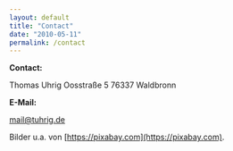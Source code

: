 ```yaml
---
layout: default
title: "Contact"
date: "2010-05-11"
permalink: /contact
---
```


**Contact:**

Thomas Uhrig
Oosstraße 5 
76337 Waldbronn

**E-Mail:** 

mail@tuhrig.de

Bilder u.a. von [https://pixabay.com](https://pixabay.com).
